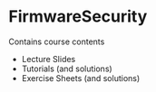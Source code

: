 # FirmwareSecurity

Contains course contents

- Lecture Slides
- Tutorials (and solutions)
- Exercise Sheets (and solutions)
